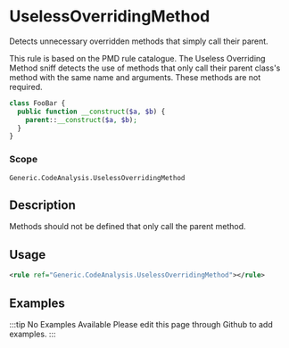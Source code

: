# UselessOverridingMethod

Detects unnecessary overridden methods that simply call their parent.

This rule is based on the PMD rule catalogue. The Useless Overriding Method
sniff detects the use of methods that only call their parent class's method
with the same name and arguments. These methods are not required.

```php
class FooBar {
  public function __construct($a, $b) {
    parent::__construct($a, $b);
  }
}
```

### Scope

`Generic.CodeAnalysis.UselessOverridingMethod`

## Description

Methods should not be defined that only call the parent method.

## Usage

```xml
<rule ref="Generic.CodeAnalysis.UselessOverridingMethod"></rule>
```

## Examples

:::tip No Examples Available
Please edit this page through Github to add examples.
:::